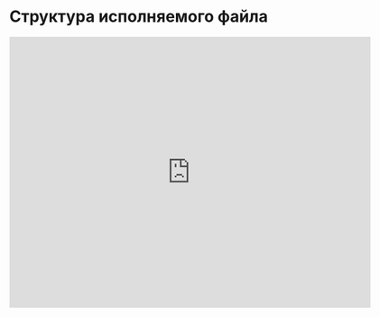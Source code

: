 # Структура исполняемого файла
<iframe width="640" height="480" src="https://www.youtube.com/embed/-gEyUcBo7YQ?list=PLU-TUGRFxOHhx-ml-r6oXuyCsLNUTeyUg" frameborder="0" allowfullscreen></iframe>
